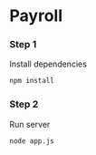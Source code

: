 Payroll
===============
### Step 1
Install dependencies
```sh
npm install
```

### Step 2
Run server
```sh
node app.js
```
